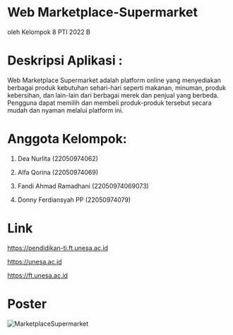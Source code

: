 # Web Marketplace-Supermarket 
  oleh Kelompok 8 PTI 2022 B


# Deskripsi Aplikasi : 

Web Marketplace Supermarket adalah platform online yang menyediakan berbagai produk kebutuhan sehari-hari
seperti makanan, minuman, produk kebersihan, dan lain-lain dari berbagai merek dan penjual yang berbeda.
Pengguna dapat memilih dan membeli produk-produk tersebut secara mudah dan nyaman melalui platform ini.

# Anggota Kelompok:

1. Dea Nurlita (22050974062) 

2. Alfa Qorina (22050974069) 

3. Fandi Ahmad Ramadhani (22050974069073)

4. Donny Ferdiansyah PP (22050974079)

# Link

https://pendidikan-ti.ft.unesa.ac.id

https://unesa.ac.id

https://ft.unesa.ac.id

# Poster

![MarketplaceSupermarket](https://github.com/DFerdiansyah03/Marketplace-Supermarket/assets/111141667/1a963b65-1b12-4226-8eae-fa48f2344219)
